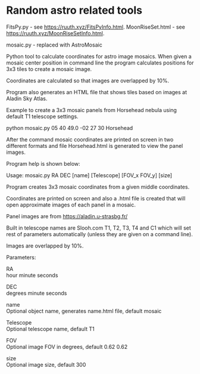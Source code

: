 # Random astro related tools

FitsPy.py - see https://ruuth.xyz/FitsPyInfo.html.
MoonRiseSet.html - see https://ruuth.xyz/MoonRiseSetInfo.html.

mosaic.py - replaced with AstroMosaic

Python tool to calculate coordinates for astro image mosaics. When given 
a mosaic center position in command line the program calculates positions
for 3x3 tiles to create a mosaic image.

Coordinates are calculated so that images are overlapped by 10%.

Program also generates an HTML file that shows tiles based on images
at Aladin Sky Atlas.

Example to create a 3x3 mosaic panels from Horsehead nebula using
default T1 telescope settings.

  python mosaic.py 05 40 49.0 -02 27 30 Horsehead

After the command mosaic coordinates are printed on screen in two different 
formats and file Horsehead.html is generated to view the panel images.

Program help is shown below:

Usage: mosaic.py RA DEC [name] [Telescope] [FOV_x FOV_y] [size]

Program creates 3x3 mosaic coordinates from a given middle coordinates.

Coordinates are printed on screen and also a <name>.html file is created
that will open approximate images of each panel in a mosaic.

Panel images are from https://aladin.u-strasbg.fr/

Built in telescope names are Slooh.com T1, T2, T3, T4 and C1 which will
set rest of parameters automatically (unless they are given on a command line).

Images are overlapped by 10%.

Parameters:

RA          
hour minute seconds

DEC         
degrees minute seconds

name        
Optional object name, generates name.html file, default mosaic

Telescope   
Optional telescope name, default T1

FOV         
Optional image FOV in degrees, default 0.62 0.62

size        
Optional image size, default 300
